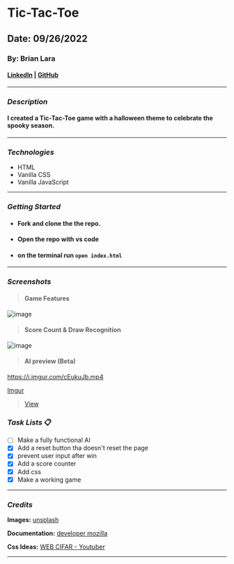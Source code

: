# Tic-Tac-Toe

## Date: 09/26/2022

### By: Brian Lara

#### [LinkedIn](https://www.linkedin.com/in/brian-lara/) | [GitHub](https://github.com/BrianDLara)

---

### **_Description_**

#### I created a Tic-Tac-Toe game with a halloween theme to celebrate the spooky season.

---

### **_Technologies_**

- HTML
- Vanilla CSS
- Vanilla JavaScript

---

### **_Getting Started_**

- #### Fork and clone the the repo.

- #### Open the repo with vs code

- #### on the terminal run `open index.html`

---

### **_Screenshots_**

> #### **Game Features**

![image](https://i.imgur.com/scOri4T.png)

> #### **Score Count & Draw Recognition**

![image](https://i.imgur.com/S0WMJtA.png)

> #### **AI preview (Beta)**

https://i.imgur.com/cEukuJb.mp4

[Imgur](https://imgur.com/cEukuJb)

<blockquote class="imgur-embed-pub" lang="en" data-id="cEukuJb"><a href="https://imgur.com/cEukuJb">View</a></blockquote><script async src="//s.imgur.com/min/embed.js" charset="utf-8"></script>

### **_Task Lists_** :clipboard:

- [ ] Make a fully functional AI
- [x] Add a reset button tha doesn't reset the page
- [x] prevent user input after win
- [x] Add a score counter
- [x] Add css
- [x] Make a working game

---

### **_Credits_**

**Images:** [unsplash](https://images.unsplash.com/photo-1597839219216-a773cb2473e4?ixlib=rb-1.2.1&ixid=MnwxMjA3fDB8MHxwaG90by1wYWdlfHx8fGVufDB8fHx8&auto=format&fit=crop&w=2070&q=80)

**Documentation:** [developer mozilla](https://developer.mozilla.org/en-US/docs/Web/JavaScript/Reference/Global_Objects/Array/forEach)

**Css Ideas:** [WEB CIFAR - Youtuber](https://www.youtube.com/watch?v=NLtUycloTnc)

---
